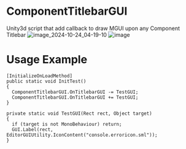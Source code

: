 # ComponentTitlebarGUI
Unity3d script that add callback to draw MGUI upon any Component Titlebar
![image_2024-10-24_04-19-10](https://github.com/user-attachments/assets/76c0ca0e-75ea-40b6-bb56-6c5729a23b0b)
![image](https://github.com/user-attachments/assets/301a6d27-8bc5-4b67-8790-37d1046eeeac)

# Usage Example
```
[InitializeOnLoadMethod]
public static void InitTest()
{
  ComponentTitlebarGUI.OnTitlebarGUI -= TestGUI;
  ComponentTitlebarGUI.OnTitlebarGUI += TestGUI;
}

private static void TestGUI(Rect rect, Object target)
{
  if (target is not MonoBehaviour) return;  
  GUI.Label(rect, EditorGUIUtility.IconContent("console.erroricon.sml"));
}
```
